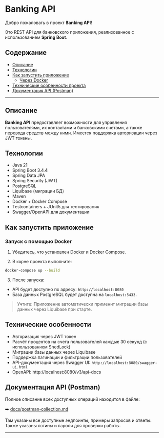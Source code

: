 # Banking API

Добро пожаловать в проект **Banking API**!

Это REST API для банковского приложения, реализованное с использованием **Spring Boot**.

## Содержание

- [Описание](#описание)
- [Технологии](#технологии)
- [Как запустить приложение](#как-запустить-приложение)
    - [Через Docker](#запуск-с-помощью-docker)
- [Технические особенности проекта](#технические-особенности)
- [Документация API (Postman)](#документация-api-postman)

---

## Описание

**Banking API** предоставляет возможности для управления пользователями, их контактами и банковскими счетами, а также перевода средств между ними. Имеется поддержка авторизации через JWT токены.

## Технологии

- Java 21
- Spring Boot 3.4.4
- Spring Data JPA
- Spring Security (JWT)
- PostgreSQL
- Liquibase (миграции БД)
- Maven
- Docker + Docker Compose
- Testcontainers + JUnit5 для тестирования
- Swagger/OpenAPI для документации

## Как запустить приложение

### Запуск с помощью Docker

1. Убедитесь, что установлен Docker и Docker Compose.

2. В корне проекта выполните:

```bash
docker-compose up --build
```

3. После запуска:

- API будет доступно по адресу: `http://localhost:8080`
- База данных PostgreSQL будет доступна на `localhost:5433`.

> Учтите: Приложение автоматически применит миграции базы данных через Liquibase при старте.

## Технические особенности

- Авторизация через JWT токен
- Расчёт процентов на счета пользователей каждые 30 секунд (с использованием ShedLock)
- Миграции базы данных через Liquibase
- Поддержка пагинации и фильтрации пользователей
- API-документация через Swagger UI: `http://localhost:8080/swagger-ui.html`
- OpenAPI: http://localhost:8080/v3/api-docs

## Документация API (Postman)

Полное описание всех доступных операций находится в файле:

➡️ [docs/postman-collection.md](docs/postman-collection.md)

Там указаны все доступные эндпоинты, примеры запросов и ответы. Также указаны логины и пароли для проверки работы.

---

